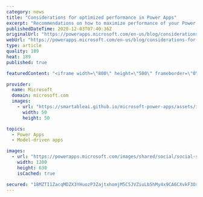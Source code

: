 ```yaml
---
category: news
title: "Considerations for optimized performance in Power Apps"
excerpt: "Recommendations on how to maximize performance of your Power Apps "
publishedDateTime: 2020-12-03T07:40:36Z
originalUrl: "https://powerapps.microsoft.com/en-us/blog/considerations-for-optimized-performance-in-power-apps/"
webUrl: "https://powerapps.microsoft.com/en-us/blog/considerations-for-optimized-performance-in-power-apps/"
type: article
quality: 189
heat: 189
published: true

featuredContent: "<iframe width=\"800\" height=\"500\" frameborder=\"0\" src=\"https://www.youtube.com/embed/jcKoqC9Vfmo\" allow=\"accelerometer; autoplay; encrypted-media; gyroscope; picture-in-picture\" allowfullscreen></iframe>"

provider:
  name: Microsoft
  domain: microsoft.com
  images:
    - url: "https://smartableai.github.io/microsoft-power-apps/assets/images/organizations/microsoft.com-50x50.jpg"
      width: 50
      height: 50

topics:
  - Power Apps
  - Model-driven apps

images:
  - url: "https://powerapps.microsoft.com/images/shared/social/social-share-post-ignite.png"
    width: 1200
    height: 630
    isCached: true

secured: "18MZTI1ZacqMDZX3YHuozP3ZajtxhomjM5C5JVZiuLb5hMy4x9CA6CXvkF3OrjoYeevq/YQUEBSi6kP5BrF6fCCu7s8nPORJ+tIsQxVUnTLg4V8w9s5CD3Y6DvbIZHu5sms9PuRnAzbguouTdJAD9Fs6zpWwBXDJEzt6tpIOJU3LnZVDZy5cs7UGu4PBJVya11tYK29W4N6IeE4XI9nPFoVeQw3THZ6ahc/CZBDgTMxzBW/d2GGK+JfeLqlqii5BaHG+cGKTFjtYVCxBsXZPwGtuzxH5J4+K5sWM9TCkaSsiuDdV410nUigNF7ySlTaZd9Tzjh3iRcYH7+yE/gLzrGa0wJEHHrmwYq/obTszV7bS6tTH79gPP6UNgVu8Jyq1ok+AOw9SVplaPOEOXPo56s7YahO+Gx2rzS6+Zid6Aa0+fJxPiDfb5WlIU28C5ZJFIuxwLRx+cN+VzgWcXClexw==;wxdjio8elPc51Og441yHfw=="
---
```


